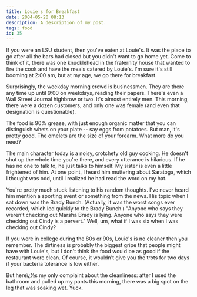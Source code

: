 ```yaml
---
title: Louie's for Breakfast
date: 2004-05-20 08:13
description: A description of my post.
tags: food
id: 35
---
```

If you were an LSU student, then you've eaten at Louie's.  It was the place to go after all the bars had closed but you didn't want to go home yet.  Come to think of it, there was one knucklehead in the fraternity house that wanted to fire the cook and have the meals catered by Louie's.  I'm sure it's still booming at 2:00 am, but at my age, we go there for breakfast.

Surprisingly, the weekday morning crowd is businessmen.  They are there any time up until 9:00 on weekdays, reading their papers.  There's even a Wall Street Journal highbrow or two.  It's almost entirely men.  This morning, there were a dozen customers, and only one was female (and even that designation is questionable).

The food is 90% grease, with just enough organic matter that you can distinguish whets on your plate -- say eggs from potatoes.  But man, it's pretty good.  The omelets are the size of your forearm.  What more do you need?

The main character today is a noisy, crotchety old guy cooking.  He doesn't shut up the whole time you're there, and every utterance is hilarious.  If he has no one to talk to, he just talks to himself.  My sister is even a little frightened of him.  At one point, I heard him muttering about Saratoga, which I thought was odd, until I realized he had read the word on my hat.  

You're pretty much stuck listening to his random thoughts.  I've never heard him mention a sporting event or something from the news.  His topic when I sat down was the Brady Bunch.  (Actually, it was the worst songs ever recorded, which led quickly to the Brady Bunch.)  "Anyone who says they weren't checking out Marsha Brady is lying.  Anyone who says they were checking out Cindy is a pervert."  Well, um, what if I was six when I was checking out Cindy?

If you were in college during the 80s or 90s, Louie's is no cleaner then you remember.  The dirtiness is probably the biggest gripe that people might have with Louie's, but I don't think the food would be as good if the restaurant were clean.  Of course, it wouldn't give you the trots for two days if your bacteria tolerance is low either.  

But hereï¿½s my only complaint about the cleanliness:  after I used the bathroom and pulled up my pants this morning, there was a big spot on the leg that was soaking wet.  Yuck.

